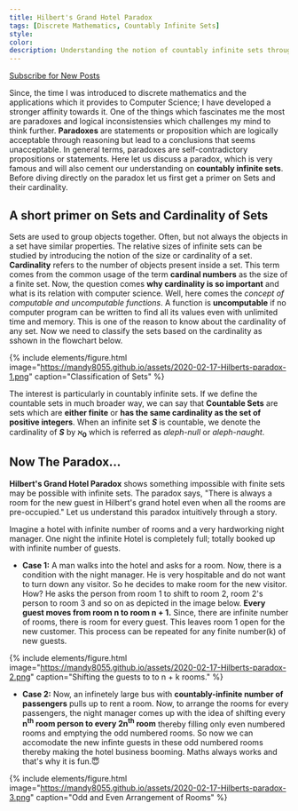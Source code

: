 ```yaml
---
title: Hilbert's Grand Hotel Paradox
tags: [Discrete Mathematics, Countably Infinite Sets]
style:
color:
description: Understanding the notion of countably infinite sets through Hilbert's grand Hotel paradox.
---
```

<a class="text-center" href="https://feedburner.google.com/fb/a/mailverify?uri=Mandy8055&amp;loc=en_US" onclick="window.open(this.href, 'subscribe',
    'left=20,top=20,width=500,height=500,toolbar=1,resizable=0'); return false;">Subscribe for New Posts</a>

Since, the time I was introduced to discrete mathematics and the applications which it provides to Computer Science; I have developed a stronger affinity towards it. One of the things which fascinates me the most are paradoxes and logical inconsistensies which challenges my mind to think further. **Paradoxes** are statements or proposition which are logically acceptable through reasoning but lead to a conclusions that seems unacceptable. In general terms, paradoxes are self-contradictory propositions or statements. Here let us discuss a paradox, which is very famous and will also cement our understanding on **countably infinite sets**. Before diving directly on the paradox let us first get a primer on Sets and their cardinality. 

## A short primer on Sets and Cardinality of Sets
Sets are used to group objects together. Often, but not always the objects in a set have similar properties. The relative sizes of infinite sets can be studied by introducing the notion of the size or cardinality of a set. **Cardinality** refers to the number of objects present inside a set. This term comes from the common usage of the term **cardinal numbers** as the size of a finite set. Now, the question comes **why cardinality is so important** and what is its relation with computer science. Well, here comes the *concept of computable and uncomputable functions*. A function is **uncomputable** if no computer program can be written to find all its values even with unlimited time and memory. This is one of the reason to know about the cardinality of any set. Now we need to classify the sets based on the cardinality as sshown in the flowchart below. 

{% include elements/figure.html image="https://mandy8055.github.io/assets/2020-02-17-Hilberts-paradox-1.png" caption="Classification of Sets" %}

The interest is particularly in countably infinite sets. If we define the countable sets in much broader way, we can say that **Countable Sets** are sets which are **either finite** or **has the same cardinality as the set of positive integers**. When an infinite set **_S_** is countable, we denote the cardinality of **_S_** by **ℵ<sub>0</sub>** which is referred as *aleph-null* or *aleph-naught*.

## Now The Paradox...
**Hilbert's Grand Hotel Paradox** shows something impossible with finite sets may be possible with infinite sets. The paradox says, "There is always a room for the new guest in Hilbert's grand hotel even when all the rooms are pre-occupied." Let us understand this paradox intuitively through a story.

Imagine a hotel with infinite number of rooms and a very hardworking night manager. One night the infinite Hotel is completely full; totally booked up with infinite number of guests. 

- **Case 1:** A man walks into the hotel and asks for a room. Now, there is a condition with the night manager. He is very hospitable and do not want to turn down any visitor. So he decides to make room for the new visitor. How? He asks the person from room 1 to shift to room 2, room 2's person to room 3 and so on as depicted in the image below. **Every guest moves from room n to room n + 1.** Since, there are infinite number of rooms, there is room for every guest. This leaves room 1 open for the new customer. This process can be repeated for any finite number(k) of new guests. 

{% include elements/figure.html image="https://mandy8055.github.io/assets/2020-02-17-Hilberts-paradox-2.png" caption="Shifting the guests to to n + k rooms." %}

- **Case 2:** Now, an infinetely large bus with **countably-infinite number of passengers** pulls up to rent a room. Now, to arrange the rooms for every passengers, the night manager comes up with the idea of shifting every **n<sup>th</sup> room person to every 2n<sup>th</sup> room** thereby filling only even numbered rooms and emptying the odd numbered rooms. So now we can accomodate the new infinte guests in these odd numbered rooms thereby making the hotel business booming. Maths always works and that's why it is fun.:innocent:

{% include elements/figure.html image="https://mandy8055.github.io/assets/2020-02-17-Hilberts-paradox-3.png" caption="Odd and Even Arrangement of Rooms" %}

